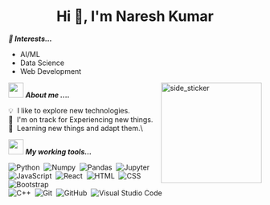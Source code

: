 <h1 align="center">Hi 👋, I'm Naresh Kumar</h1>
<p align="center">
<!-- <a href="https://www.linkedin.com/in/shubham-sharma-55b5821b9/" target="_blank"> 
<img src=https://img.shields.io/badge/linkedin-%2300acee.svg?color=405DE6&style=for-the-badge&logo=linkedin&logoColor=white alt=linkedin style="margin-bottom: 5px;" />
</a>
<a href="https://twitter.com/Shubham079918" target="_blank">
<img src=https://img.shields.io/badge/twitter-%2300acee.svg?color=1DA1F2&style=for-the-badge&logo=twitter&logoColor=white alt=twitter style="margin-bottom: 5px;" /> 

  </p>
<br><br>  -->

***🌱 Interests...***
- AI/ML
- Data Science
- Web Development

<img align="right" width=200px height=200px alt="side_sticker" src="https://media.giphy.com/media/TEnXkcsHrP4YedChhA/giphy.gif" />

<img src="https://media.giphy.com/media/iY8CRBdQXODJSCERIr/giphy.gif" width="30px">&nbsp;***About me ....***

💡 &nbsp;I like to explore new technologies. <br>
🌱 &nbsp;I'm on track for Experiencing new things.\
💬 &nbsp;Learning new things and adapt them.\

<img src="https://media.giphy.com/media/iY8CRBdQXODJSCERIr/giphy.gif" width="30px">&nbsp;***My working tools...***
<p align="left">
  
![Python](https://img.shields.io/badge/-Python-05122A?style=flat&logo=python)&nbsp;
![Numpy](https://img.shields.io/badge/-Numpy-05122A?style=flat&logo=numpy)&nbsp;
![Pandas](https://img.shields.io/badge/-Pandas-05122A?style=flat&logo=pandas)&nbsp;
![Jupyter](https://img.shields.io/badge/-Jupyter-05122A?style=flat&logo=jupyter)&nbsp;
![JavaScript](https://img.shields.io/badge/-JavaScript-05122A?style=flat&logo=javascript)&nbsp;
![React](https://img.shields.io/badge/-React-05122A?style=flat&logo=react)&nbsp;
![HTML](https://img.shields.io/badge/-HTML-05122A?style=flat&logo=HTML5)&nbsp;
![CSS](https://img.shields.io/badge/-CSS-05122A?style=flat&logo=CSS3&logoColor=1572B6)&nbsp;
![Bootstrap](https://img.shields.io/badge/-Bootstrap-05122A?style=flat&logo=bootstrap&logoColor=563D7C)\
![C++](https://img.shields.io/badge/-C++-05122A?style=flat&logo=C%2B%2B&logoColor=00599C)&nbsp;
![Git](https://img.shields.io/badge/-Git-05122A?style=flat&logo=git)&nbsp;
![GitHub](https://img.shields.io/badge/-GitHub-05122A?style=flat&logo=github)&nbsp;
![Visual Studio Code](https://img.shields.io/badge/-Visual%20Studio%20Code-05122A?style=flat&logo=visual-studio-code&logoColor=007ACC)&nbsp;
<br><br>
